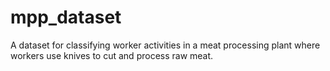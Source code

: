 # mpp_dataset
A dataset for classifying worker activities in a meat processing plant where workers use knives to cut and process raw meat.
